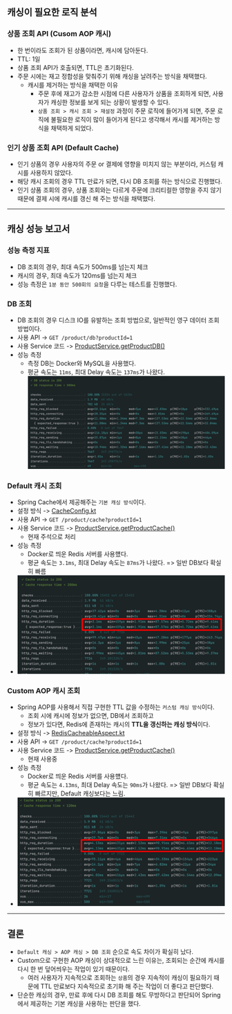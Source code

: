 ## 캐싱이 필요한 로직 분석

### 상품 조회 API (Cusom AOP 캐시)
- 한 번이라도 조회가 된 상품이라면, 캐시에 담아둔다.
- TTL: 1일
- 상품 조회 API가 호출되면, TTL은 초기화된다.
- 주문 시에는 재고 정합성을 맞춰주기 위해 캐싱을 날려주는 방식을 채택했다.
  - 캐시를 제거하는 방식을 채택한 이유
    - 주문 후에 재고가 감소한 시점에 다른 사용자가 상품을 조회하게 되면, 사용자가 캐싱한 정보를 보게 되는 상황이 발생할 수 있다.  
    - `상품 조회 > 캐시 조회 > 재설정` 과정이 주문 로직에 들어가게 되면, 주문 로직에 불필요한 로직이 많이 들어가게 된다고 생각해서 캐시를 제거하는 방식을 채택하게 되었다. 

### 인기 상품 조회 API (Default Cache)
- 인기 상품의 경우 사용자의 주문 or 결제에 영향을 미치지 않는 부분이라, 커스텀 캐시를 사용하지 않았다.
- 해당 캐시 조회의 경우 TTL 만료가 되면, 다시 DB 조회를 하는 방식으로 진행했다.
- 인기 상품 조회의 경우, 상품 조회와는 다르게 주문에 크리티컬한 영향을 주지 않기 때문에 결제 시에 캐시를 갱신 해 주는 방식을 채택했다. 

---

## 캐싱 성능 보고서

### 성능 측정 지표
- DB 조회의 경우, 최대 속도가 500ms를 넘는지 체크
- 캐시의 경우, 최대 속도가 120ms를 넘는지 체크
- 성능 측정은 `1분 동안 500회의 요청`을 다루는 테스트를 진행했다.

### DB 조회
- DB 조회의 경우 디스크 IO를 유발하는 조회 방법으로, 일반적인 영구 데이터 조회 방법이다.
- 사용 API -> `GET /product/db?productId=1`
- 사용 Service 코드 -> [ProductService.getProductDB()](https://github.com/jaydenchuljinlee/hhplus-ecommerce/blob/feature/step_14/src/main/kotlin/com/hhplus/ecommerce/domain/product/ProductService.kt)
- 성능 측정
  - 측정 DB는 Docker와 MySQL을 사용했다. 
  - 평균 속도는 `11ms`, 최대 Delay 속도는 `137ms`가 나왔다. 
![DB](/docs/cache/product_db_perf.png)

### Default 캐시 조회
- Spring Cache에서 제공해주는 `기본 캐싱 방식`이다.
- 설정 방식 -> [CacheConfig.kt](https://github.com/jaydenchuljinlee/hhplus-ecommerce/blob/feature/step_14/src/main/kotlin/com/hhplus/ecommerce/common/config/CacheConfig.kt)
- 사용 API -> `GET /product/cache?productId=1`
- 사용 Service 코드 -> [ProductService.getProductCache()](https://github.com/jaydenchuljinlee/hhplus-ecommerce/blob/feature/step_14/src/main/kotlin/com/hhplus/ecommerce/domain/product/ProductService.kt)
  - 현재 주석으로 처리
- 성능 측정
  - Docker로 띄운 Redis 서버를 사용헀다.
  - 평균 속도는 `3.1ms`, 최대 Delay 속도는 `87ms`가 나왔다. => 일반 DB보다 확실히 빠름
- ![Default_Cache](/docs/cache/product_default_cache_perf.png)

### Custom AOP 캐시 조회
- Spring AOP를 사용해서 직접 구현한 TTL 값을 수정하는 `커스텀 캐싱 방식`이다.
  - 조회 시에 캐시에 정보가 없으면, DB에서 조회하고
  - 정보가 있다면, Redis에 존재하는 캐시의 <b>TTL을 갱신하는 캐싱 방식</b>이다.
- 설정 방식 -> [RedisCacheableAspect.kt](https://github.com/jaydenchuljinlee/hhplus-ecommerce/blob/feature/step_14/src/main/kotlin/com/hhplus/ecommerce/common/anotation/aspect/RedisCacheableAspect.kt)
- 사용 API -> `GET /product/cache?productId=1`
- 사용 Service 코드 -> [ProductService.getProductCache()](https://github.com/jaydenchuljinlee/hhplus-ecommerce/blob/feature/step_14/src/main/kotlin/com/hhplus/ecommerce/domain/product/ProductService.kt)
    - 현재 사용중
- 성능 측정
    - Docker로 띄운 Redis 서버를 사용헀다.
    - 평균 속도는 `4.13ms`, 최대 Delay 속도는 `90ms`가 나왔다. => 일반 DB보다 확실히 빠르지만, Default 캐싱보다는 느림.
- ![AOP_Cache](/docs/cache/product_aop_cache_perf.png)


---

## 결론
- `Default 캐싱 > AOP 캐싱 > DB 조회` 순으로 속도 차이가 확실히 났다.
- Custom으로 구현한 AOP 캐싱이 상대적으로 느린 이유는, 조회되는 순간에 캐시를 다시 한 번 덮어씌우는 작업이 있기 때문이다.
  - 여러 사용자가 지속적으로 조회하는 `상품`의 경우 지속적이 캐싱이 필요하기 때문에 TTL 만료보다 지속적으로 초기화 해 주는 작업이 더 좋다고 판단했다.
- 단순한 캐싱의 경우, 만료 후에 다시 DB 조회를 해도 무방하다고 판단되어 Spring에서 제공하는 기본 캐싱을 사용하는 판단을 했다.

